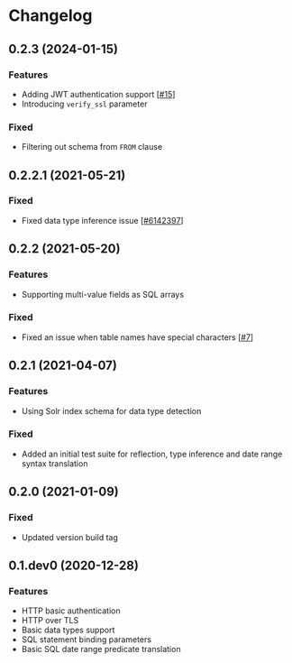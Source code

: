 # Changelog

## 0.2.3 (2024-01-15)

### Features

* Adding JWT authentication support [[#15](https://github.com/aadel/sqlalchemy-solr/pull/15)]
* Introducing `verify_ssl` parameter

### Fixed

* Filtering out schema from `FROM` clause

## 0.2.2.1 (2021-05-21)

### Fixed

* Fixed data type inference issue [[#6142397](https://github.com/aadel/sqlalchemy-solr/commit/6142397702fcf2ad7ff1a2492119e009775c2c92)]

## 0.2.2 (2021-05-20)

### Features

* Supporting multi-value fields as SQL arrays

### Fixed

* Fixed an issue when table names have special characters [[#7](https://github.com/aadel/sqlalchemy-solr/pull/7)]

## 0.2.1 (2021-04-07)

### Features

* Using Solr index schema for data type detection

### Fixed

* Added an initial test suite for reflection, type inference and date range syntax translation

## 0.2.0 (2021-01-09)

### Fixed

* Updated version build tag

## 0.1.dev0 (2020-12-28)

### Features

* HTTP basic authentication
* HTTP over TLS
* Basic data types support
* SQL statement binding parameters
* Basic SQL date range predicate translation
